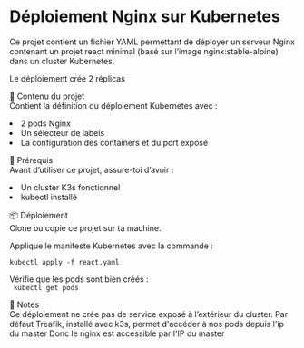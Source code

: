 <h1>Déploiement Nginx sur Kubernetes</h1>
Ce projet contient un fichier YAML permettant de déployer un serveur Nginx contenant un projet react minimal (basé sur l’image nginx:stable-alpine) dans un cluster Kubernetes.

Le déploiement crée 2 réplicas

📂 Contenu du projet <br>
Contient la définition du déploiement Kubernetes avec :

<li>2 pods Nginx</li>

<li>Un sélecteur de labels </li>

<li>La configuration des containers et du port exposé </li>

🚀 Prérequis<br>
Avant d’utiliser ce projet, assure-toi d’avoir :

<li>Un cluster K3s fonctionnel</li>

<li>kubectl installé</li>

📦 Déploiement<br>
Clone ou copie ce projet sur ta machine.

Applique le manifeste Kubernetes avec la commande : <br>
<code> kubectl apply -f react.yaml </code> <br>

Vérifie que les pods sont bien créés : <br>
<code> kubectl get pods </code>

📌 Notes <br>
Ce déploiement ne crée pas de service exposé à l’extérieur du cluster.
Par défaut Treafik, installé avec k3s, permet d'accéder à nos pods depuis l'ip du master
Donc le nginx est accessible par l'IP du master